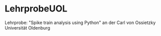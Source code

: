 # LehrprobeUOL
Lehrprobe: "Spike train analysis using Python" an der Carl von Ossietzky Universität Oldenburg

